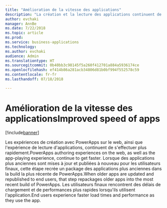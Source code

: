 ```yaml
---
title: "Amélioration de la vitesse des applications"
description: "La création et la lecture des applications continuent de s'accélérer au fil du temps"
author: evchaki
manager: AnnBe
ms.date: 7/22/2018
ms.topic: article
ms.prod: 
ms.service: business-applications
ms.technology: 
ms.author: evchaki
audience: Admin
ms.translationtype: HT
ms.sourcegitcommit: 0b40bb3c98145f5a260f412701a884a5936174ce
ms.openlocfilehash: ef414b86a281acb34806d81b0bf994f552578c59
ms.contentlocale: fr-fr
ms.lasthandoff: 07/18/2018

---
```

# <a name="improved-speed-of-apps"></a><span data-ttu-id="5db65-103">Amélioration de la vitesse des applications</span><span class="sxs-lookup"><span data-stu-id="5db65-103">Improved speed of apps</span></span>


[!include[banner](../../includes/banner.md)]

<span data-ttu-id="5db65-104">Les expériences de création avec PowerApps sur le web, ainsi que l'expérience de lecture d'applications, continuent de s'effectuer plus rapidement.</span><span class="sxs-lookup"><span data-stu-id="5db65-104">PowerApps authoring experiences on the web, as well as the app-playing experience, continue to get faster.</span></span> <span data-ttu-id="5db65-105">Lorsque des applications plus anciennes sont mises à jour et publiées à nouveau pour les utilisateurs finaux, cette étape recrée un package des applications plus anciennes dans la build la plus récente de PowerApps.</span><span class="sxs-lookup"><span data-stu-id="5db65-105">When older apps are updated and republished to end users, that step repackages older apps into the most recent build of PowerApps.</span></span> <span data-ttu-id="5db65-106">Les utilisateurs finaux rencontrent des délais de chargement et de performances plus rapides lorsqu'ils utilisent l'application.</span><span class="sxs-lookup"><span data-stu-id="5db65-106">End users experience faster load times and performance as they use the app.</span></span>

